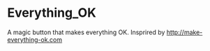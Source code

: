 Everything_OK
=============

A magic button that makes everything OK. Insprired by http://make-everything-ok.com
